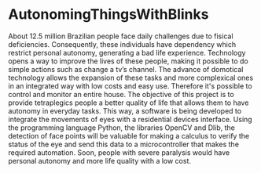 # AutonomingThingsWithBlinks
About 12.5 million Brazilian people face daily challenges due to fisical deficiencies. Consequently, these individuals have dependency which restrict personal autonomy, generating a bad life experience. Technology opens a way to improve the lives of these people, making it possible to do simple actions such as change a tv’s channel. The advance of domotical technology allows the expansion of these tasks and more complexical ones in an integrated way with low costs and easy use. Therefore it's possible to control and monitor an entire house. The objective of this project is to provide tetraplegics people a better quality of life that allows them to have autonomy in everyday tasks. This way, a software is being developed to integrate the movements of eyes with a residential devices interface. Using the programming language Python, the libraries OpenCV and Dlib, the detection of face points will be valuable for making a calculus to verify the status of the eye and send this data to a microcontroller that makes the required automation. Soon, people with severe paralysis would have personal autonomy and more life quality with a low cost.
